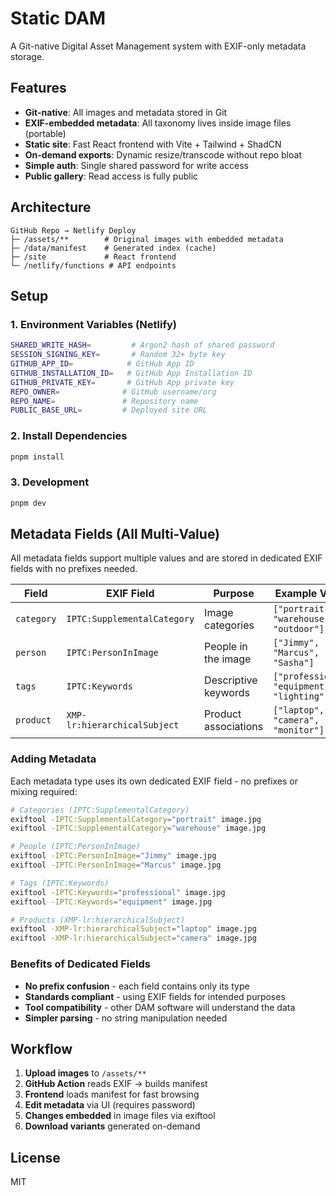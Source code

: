 # Static DAM

A Git-native Digital Asset Management system with EXIF-only metadata storage.

## Features

- **Git-native**: All images and metadata stored in Git
- **EXIF-embedded metadata**: All taxonomy lives inside image files (portable)
- **Static site**: Fast React frontend with Vite + Tailwind + ShadCN
- **On-demand exports**: Dynamic resize/transcode without repo bloat
- **Simple auth**: Single shared password for write access
- **Public gallery**: Read access is fully public

## Architecture

```
GitHub Repo → Netlify Deploy
├─ /assets/**        # Original images with embedded metadata
├─ /data/manifest    # Generated index (cache)
├─ /site             # React frontend
└─ /netlify/functions # API endpoints
```

## Setup

### 1. Environment Variables (Netlify)

```bash
SHARED_WRITE_HASH=         # Argon2 hash of shared password
SESSION_SIGNING_KEY=       # Random 32+ byte key
GITHUB_APP_ID=            # GitHub App ID
GITHUB_INSTALLATION_ID=   # GitHub App Installation ID
GITHUB_PRIVATE_KEY=       # GitHub App private key
REPO_OWNER=              # GitHub username/org
REPO_NAME=               # Repository name
PUBLIC_BASE_URL=         # Deployed site URL
```

### 2. Install Dependencies

```bash
pnpm install
```

### 3. Development

```bash
pnpm dev
```

## Metadata Fields (All Multi-Value)

All metadata fields support multiple values and are stored in dedicated EXIF fields with no prefixes needed.

| Field | EXIF Field | Purpose | Example Values |
|-------|------------|---------|----------------|
| `category` | `IPTC:SupplementalCategory` | Image categories | `["portrait", "warehouse", "outdoor"]` |
| `person` | `IPTC:PersonInImage` | People in the image | `["Jimmy", "Marcus", "Sasha"]` |
| `tags` | `IPTC:Keywords` | Descriptive keywords | `["professional", "equipment", "lighting"]` |
| `product` | `XMP-lr:hierarchicalSubject` | Product associations | `["laptop", "camera", "monitor"]` |

### Adding Metadata

Each metadata type uses its own dedicated EXIF field - no prefixes or mixing required:

```bash
# Categories (IPTC:SupplementalCategory)
exiftool -IPTC:SupplementalCategory="portrait" image.jpg
exiftool -IPTC:SupplementalCategory="warehouse" image.jpg

# People (IPTC:PersonInImage)
exiftool -IPTC:PersonInImage="Jimmy" image.jpg
exiftool -IPTC:PersonInImage="Marcus" image.jpg

# Tags (IPTC:Keywords)
exiftool -IPTC:Keywords="professional" image.jpg
exiftool -IPTC:Keywords="equipment" image.jpg

# Products (XMP-lr:hierarchicalSubject)
exiftool -XMP-lr:hierarchicalSubject="laptop" image.jpg
exiftool -XMP-lr:hierarchicalSubject="camera" image.jpg
```

### Benefits of Dedicated Fields

- **No prefix confusion** - each field contains only its type
- **Standards compliant** - using EXIF fields for intended purposes
- **Tool compatibility** - other DAM software will understand the data
- **Simpler parsing** - no string manipulation needed

## Workflow

1. **Upload images** to `/assets/**`
2. **GitHub Action** reads EXIF → builds manifest
3. **Frontend** loads manifest for fast browsing
4. **Edit metadata** via UI (requires password)
5. **Changes embedded** in image files via exiftool
6. **Download variants** generated on-demand

## License

MIT